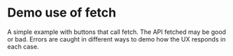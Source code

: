 # Demo use of fetch

A simple example with buttons that call fetch. The API fetched may be good or
bad. Errors are caught in different ways to demo how the UX responds in each
case.